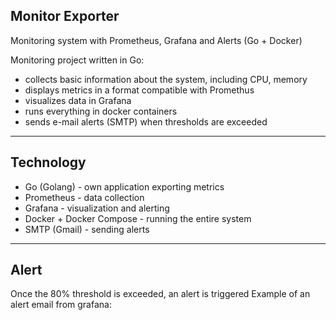 Monitor Exporter 
 -------------------------------
Monitoring system with Prometheus, Grafana and Alerts (Go + Docker)

Monitoring project written in Go:
- collects basic information about the system, including CPU, memory
- displays metrics in a format compatible with Promethus
- visualizes data in Grafana
- runs everything in docker containers
- sends e-mail alerts (SMTP) when thresholds are exceeded

---
## Technology
- Go (Golang) - own application exporting metrics
- Prometheus - data collection
- Grafana - visualization and alerting
- Docker + Docker Compose - running the entire system
- SMTP (Gmail) - sending alerts

---
## Alert
Once the 80% threshold is exceeded, an alert is triggered
Example of an alert email from grafana:


